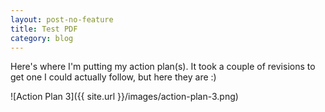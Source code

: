 ```yaml
---
layout: post-no-feature
title: Test PDF
category: blog
---
```


Here's where I'm putting my action plan(s).  It took a couple of revisions to get one I could actually follow, but here they are :)

  ![Action Plan 3]({{ site.url }}/images/action-plan-3.png)
